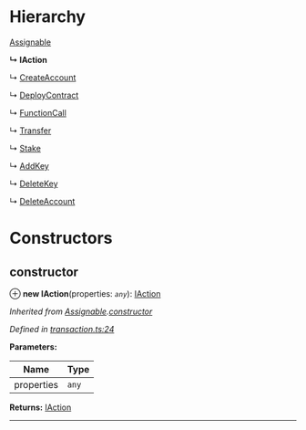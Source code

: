 

# Hierarchy

 [Assignable](_transaction_.assignable.md)

**↳ IAction**

↳  [CreateAccount](_transaction_.createaccount.md)

↳  [DeployContract](_transaction_.deploycontract.md)

↳  [FunctionCall](_transaction_.functioncall.md)

↳  [Transfer](_transaction_.transfer.md)

↳  [Stake](_transaction_.stake.md)

↳  [AddKey](_transaction_.addkey.md)

↳  [DeleteKey](_transaction_.deletekey.md)

↳  [DeleteAccount](_transaction_.deleteaccount.md)

# Constructors

<a id="constructor"></a>

##  constructor

⊕ **new IAction**(properties: *`any`*): [IAction](_transaction_.iaction.md)

*Inherited from [Assignable](_transaction_.assignable.md).[constructor](_transaction_.assignable.md#constructor)*

*Defined in [transaction.ts:24](https://github.com/nearprotocol/nearlib/blob/fb0e31a/src.ts/transaction.ts#L24)*

**Parameters:**

| Name | Type |
| ------ | ------ |
| properties | `any` |

**Returns:** [IAction](_transaction_.iaction.md)

___

